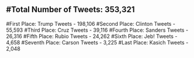#Total Number of Tweets: 353,321 
---
#First Place: Trump Tweets - 198,106
#Second Place: Clinton Tweets - 55,593
#Third Place: Cruz Tweets - 39,116
#Fourth Place: Sanders Tweets - 26,316
#Fifth Place: Rubio Tweets - 24,262
#Sixth Place: Jeb! Tweets - 4,658
#Seventh Place: Carson Tweets - 3,225
#Last Place: Kasich Tweets - 2,048

